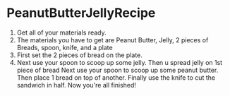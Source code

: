 # PeanutButterJellyRecipe
1. Get all of your materials ready.
2. The materials you have to get are Peanut Butter, Jelly, 2 pieces of Breads, spoon, knife, and a plate
3. First set the 2 pieces of bread on the plate.
4. Next use your spoon to scoop up some jelly.
Then u spread jelly on 1st piece of bread
Next use your spoon to scoop up some peanut butter.
Then place 1 bread on top of another.
Finally use the knife to cut the sandwich in half.
Now you're all finished!
